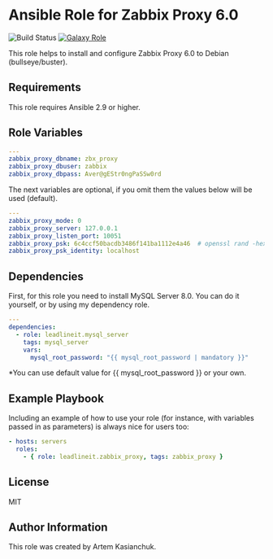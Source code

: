 # Ansible Role for Zabbix Proxy 6.0

![Build Status](https://github.com/leadlineit/ansible-role-zabbix_proxy/actions/workflows/ansible-galaxy-ci.yml/badge.svg)
[![Galaxy Role](https://img.shields.io/badge/Ansible--Galaxy-leadlineit.zabbix_proxy-blue.svg?logo=ansible&logoColor=white)](https://galaxy.ansible.com/leadlineit/zabbix_proxy/)

This role helps to install and configure Zabbix Proxy 6.0 to Debian (bullseye/buster).

Requirements
------------

This role requires Ansible 2.9 or higher.

Role Variables
--------------

```yaml
---
zabbix_proxy_dbname: zbx_proxy
zabbix_proxy_dbuser: zabbix
zabbix_proxy_dbpass: Aver@gEStr0ngPaSSw0rd
```

The next variables are optional, if you omit them the values below will be used (default).

```yaml
---
zabbix_proxy_mode: 0
zabbix_proxy_server: 127.0.0.1
zabbix_proxy_listen_port: 10051
zabbix_proxy_psk: 6c4ccf50bacdb3486f141ba1112e4a46  # openssl rand -hex 16/(32)
zabbix_proxy_psk_identity: localhost
```

Dependencies
------------

First, for this role you need to install MySQL Server 8.0.
You can do it yourself, or by using my dependency role.

```yaml
---
dependencies:
  - role: leadlineit.mysql_server
    tags: mysql_server
    vars:
      mysql_root_password: "{{ mysql_root_password | mandatory }}"
```

  *You can use default value for {{ mysql_root_password }} or your own.

Example Playbook
----------------

Including an example of how to use your role (for instance, with variables passed in as parameters) is always nice for users too:

```yaml
- hosts: servers
  roles:
    - { role: leadlineit.zabbix_proxy, tags: zabbix_proxy }
```

License
-------

MIT

Author Information
------------------

This role was created by Artem Kasianchuk.
